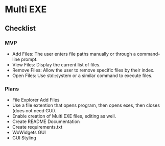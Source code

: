 # Multi EXE

## Checklist

### MVP

- Add Files: The user enters file paths manually or through a command-line prompt.
- View Files: Display the current list of files.
- Remove Files: Allow the user to remove specific files by their index.
- Open Files: Use std::system or a similar command to execute files.

### Plans
- File Explorer Add Files
- Use a file extention that opens program, then opens exes, then closes (does not need GUI).
- Enable creation of Multi EXE files, editing as well.
- Create README Documentation
- Create requirements.txt
- WxWidgets GUI
- GUI Styling